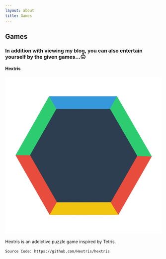 ```yaml
---
layout: about
title: Games
---
```


## Games
### In addition with viewing my blog, you can also entertain yourself by the given games...🙃
#### Hextris

![hextris](/images/F5AACA6E-0F3B-4260-9AA6-5FED43A3B20F.png "hextris")

Hextris is an addictive puzzle game inspired by Tetris. 

```
Source Code: https://github.com/Hextris/hextris
```
